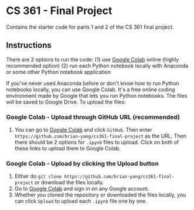 # CS 361 - Final Project
Contains the starter code for parts 1 and 2 of the CS 361 final project.

## Instructions
There are 2 options to run the code: 
(1) use [Google Colab](https://colab.research.google.com/) online (highly recommended option)
(2) run each Python notebook locally with Anaconda or some other Python notebook application

If you've never used Anaconda before or don't know how to run Python notebooks locally, you can use Google Colab. It's a free online coding environment made by Google that lets you run Python notebooks. The files will be saved to Google Drive. To upload the files:

### Google Colab - Upload through GitHub URL (recommended)
1. You can go to [Google Colab](https://colab.research.google.com/) and click `GitHub`. Then enter `https://github.com/brian-yang/cs361-final-project` as the URL. Then there should be 2 options for `.ipynb` files to upload. Click on both of these links to upload them to Google Colab.

### Google Colab - Upload by clicking the Upload button
1. Either do `git clone https://github.com/brian-yang/cs361-final-project` or download the files locally.
2. Go to [Google Colab](https://colab.research.google.com/) and sign in on any Google account. 
3. Whether you cloned the repository or downloaded the files locally, you can click `Upload` to upload each `.ipynb` file one by one. 
